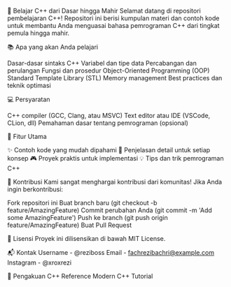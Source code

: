 🚀 Belajar C++ dari Dasar hingga Mahir
Selamat datang di repositori pembelajaran C++! Repositori ini berisi kumpulan materi dan contoh kode untuk membantu Anda menguasai bahasa pemrograman C++ dari tingkat pemula hingga mahir.

📚 Apa yang akan Anda pelajari

Dasar-dasar sintaks C++
Variabel dan tipe data
Percabangan dan perulangan
Fungsi dan prosedur
Object-Oriented Programming (OOP)
Standard Template Library (STL)
Memory management
Best practices dan teknik optimasi

💻 Persyaratan

C++ compiler (GCC, Clang, atau MSVC)
Text editor atau IDE (VSCode, CLion, dll)
Pemahaman dasar tentang pemrograman (opsional)

🌟 Fitur Utama

✨ Contoh kode yang mudah dipahami
📝 Penjelasan detail untuk setiap konsep
🎮 Proyek praktis untuk implementasi
💡 Tips dan trik pemrograman C++

🤝 Kontribusi
Kami sangat menghargai kontribusi dari komunitas! Jika Anda ingin berkontribusi:

Fork repositori ini
Buat branch baru (git checkout -b feature/AmazingFeature)
Commit perubahan Anda (git commit -m 'Add some AmazingFeature')
Push ke branch (git push origin feature/AmazingFeature)
Buat Pull Request

📖 Lisensi
Proyek ini dilisensikan di bawah MIT License.

📬 Kontak
Username - @reziboss
Email - fachrezibachri@example.com
Instagram - @xroxrezi

🙏 Pengakuan
C++ Reference
Modern C++ Tutorial
